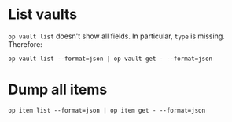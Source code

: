 # List vaults

`op vault list` doesn't show all fields. In particular, `type` is missing. Therefore:

```
op vault list --format=json | op vault get - --format=json
```

# Dump all items

```
op item list --format=json | op item get - --format=json
```
